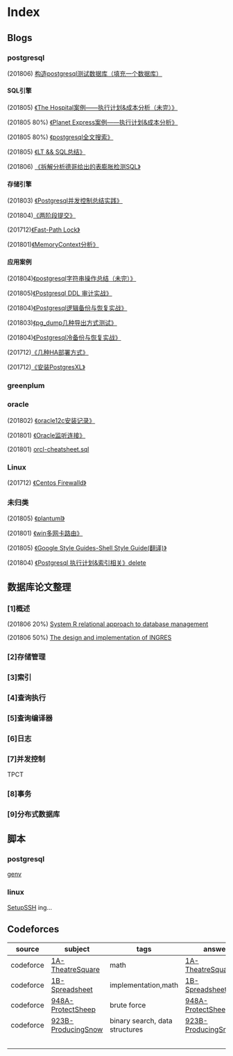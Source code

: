 # Index

## Blogs

### postgresql

(201806) [构造postgresql测试数据库（填充一个数据库）](src/pgsql-sql-testdatabase.md)

#### SQL引擎

(201805) [《The Hospital案例——执行计划&成本分析（未完）》](src/sql-exec-hospital.md)

(201805 80%) [《Planet Express案例——执行计划&成本分析》](src/sql-exec-planetexpress.md)

(201805 80%) [《postgresql全文搜索》](src/pgsql-sql-fulltextsearch.md)

(201805) [《LT && SQL总结》](src/sql-exec-leetcode.md)

(201806) [《拆解分析德哥给出的表膨胀检测SQL》](src/pgsql-sql-bloatsql.md)

#### 存储引擎

(201803) [《Postgresql并发控制总结实践》](src/pgsql-kp-concurrency.md)

(201804)[《两阶段提交》](src/pgsql-kp-twophase.md)

(201712)[《Fast-Path Lock》](src/pgsql-kp-fastpath.md)

(201801)[《MemoryContext分析》](src/pgsql-internal-memorycontext.md)

#### 应用案例

(201804)[《postgresql字符串操作总结（未完）》](src/pgsql-sql-string.md)

(201805)[《Postgresql DDL 审计实战》](src/pgsql-sql-ddlaudit.md)

(201804)[《Postgresql逻辑备份与恢复实战》](src/pgsql-fun-pgdumpbackup.md)

(201803)[《pg_dump几种导出方式测试》](src/pgsql-fun-pgdump.md)

(201804)[《Postgresql冷备份与恢复实战》](src/pgsql-fun-offlinebackup.md)

(201712)[《几种HA部署方式》](src/pgsql-fun-ha.md)

(201712)[《安装PostgresXL》](src/pgsql-deploy-xl.md)


### greenplum



### oracle

(201802) [《oracle12c安装记录》](src/orcl-deploy-12c.md)

(201801) [《Oracle监听连接》](src/orcl-fun-lsnrctl.md)

(201801) [orcl-cheatsheet.sql](src/orcl-cheatsheet.sql)

### Linux

(201712) [《Centos Firewalld》](src/linux-centos-firewalld.md)

### 未归类

(201805) [《plantuml》](src/utils-plantuml.md)

(201801) [《win多网卡路由》](src/utils-win-doalnetwordcardrounting.md)

(201805) [《Google Style Guides-Shell Style Guide(翻译)》](src/shell-style.md)



(201804) [《Postgresql 执行计划&索引相关》delete](src/pgsql-fun-explain.md)

## 数据库论文整理

### [1]概述

(201806 20%) [System R relational approach to database management](paper/1_System_R_relational_approach_to_database_management.pdf)

(201806 50%) [The design and implementation of INGRES](paper/1_The_design_and_implementation_of_INGRES.pdf)

### [2]存储管理

### [3]索引

### [4]查询执行

### [5]查询编译器

### [6]日志

### [7]并发控制



TPCT



### [8]事务

### [9]分布式数据库







## 脚本

### postgresql

[genv](scripts/genv)



### linux

[SetupSSH](scripts/SetupSSH)   ing...





## Codeforces

| source    | subject                                  | tags                           | answer                                   | note |
| --------- | ---------------------------------------- | ------------------------------ | ---------------------------------------- | ---- |
| codeforce | [1A-TheatreSquare](http://codeforces.com/problemset/problem/1/A) | math                           | [1A-TheatreSquare.cc](codeforces/1A-TheatreSquare.cc) |      |
| codeforce | [1B-Spreadsheet](http://codeforces.com/problemset/problem/1/B) | implementation,math            | [1B-Spreadsheet.cc](codeforces/1B-Spreadsheet.cc) |      |
| codeforce | [948A-ProtectSheep](http://codeforces.com/problemset/problem/948/A) | brute force                    | [948A-ProtectSheep.cc](codeforces/948A-ProtectSheep.cc) |      |
| codeforce | [923B-ProducingSnow](http://codeforces.com/problemset/problem/923/B) | binary search, data structures | [923B-ProducingSnow.cc](codeforces/923B-ProducingSnow.cc) |      |
|           |                                          |                                |                                          |      |
|           |                                          |                                |                                          |      |
|           |                                          |                                |                                          |      |
|           |                                          |                                |                                          |      |
|           |                                          |                                |                                          |      |
